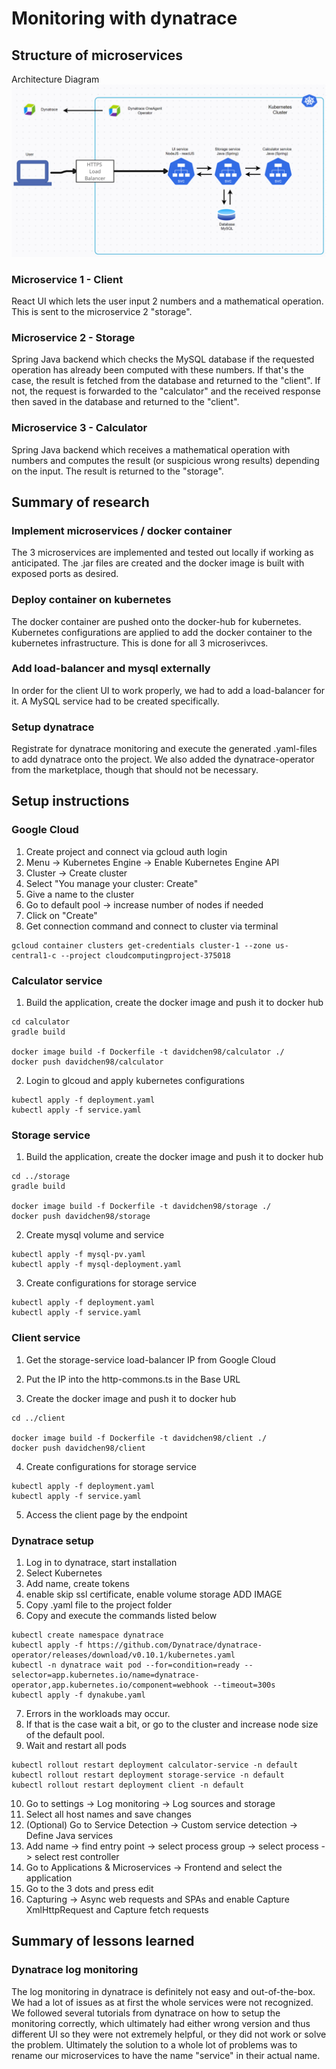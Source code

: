# Monitoring with dynatrace

## Structure of microservices
Architecture Diagram
![architecture diagram](https://github.com/DavidChenY/cloud-computing-project/blob/main/architecture.png)

### Microservice 1 - Client
React UI which lets the user input 2 numbers and a mathematical operation. This is sent to the microservice 2 "storage".

### Microservice 2 - Storage
Spring Java backend which checks the MySQL database if the requested operation has already been computed with these numbers. If that's the case, the result is fetched from the database and returned to the "client". If not, the request is forwarded to the "calculator" and the received response then saved in the database and returned to the "client".

### Microservice 3 - Calculator
Spring Java backend which receives a mathematical operation with numbers and computes the result (or suspicious wrong results) depending on the input. The result is returned to the "storage".

## Summary of research

### Implement microservices / docker container
The 3 microservices are implemented and tested out locally if working as anticipated.
The .jar files are created and the docker image is built with exposed ports as desired.

### Deploy container on kubernetes
The docker container are pushed onto the docker-hub for kubernetes.
Kubernetes configurations are applied to add the docker container to the kubernetes infrastructure.
This is done for all 3 microserivces.

### Add load-balancer and mysql externally
In order for the client UI to work properly, we had to add a load-balancer for it.
A MySQL service had to be created specifically.

### Setup dynatrace
Registrate for dynatrace monitoring and execute the generated .yaml-files to add dynatrace onto the project.
We also added the dynatrace-operator from the marketplace, though that should not be necessary.

## Setup instructions

### Google Cloud

1. Create project and connect via gcloud auth login
2. Menu -> Kubernetes Engine -> Enable Kubernetes Engine API
3. Cluster -> Create cluster
4. Select "You manage your cluster: Create"
5. Give a name to the cluster
6. Go to default pool -> increase number of nodes if needed
7. Click on "Create"
8. Get connection command and connect to cluster via terminal
```console
gcloud container clusters get-credentials cluster-1 --zone us-central1-c --project cloudcomputingproject-375018
```

### Calculator service

1. Build the application, create the docker image and push it to docker hub
```console
cd calculator
gradle build

docker image build -f Dockerfile -t davidchen98/calculator ./
docker push davidchen98/calculator
```

2. Login to glcoud and apply kubernetes configurations
```console
kubectl apply -f deployment.yaml
kubectl apply -f service.yaml
```

### Storage service
1. Build the application, create the docker image and push it to docker hub
```console
cd ../storage
gradle build

docker image build -f Dockerfile -t davidchen98/storage ./
docker push davidchen98/storage
```

2. Create mysql volume and service
```console
kubectl apply -f mysql-pv.yaml
kubectl apply -f mysql-deployment.yaml
```

3. Create configurations for storage service
```console
kubectl apply -f deployment.yaml
kubectl apply -f service.yaml
```

### Client service
1. Get the storage-service load-balancer IP from Google Cloud
2. Put the IP into the http-commons.ts in the Base URL

3. Create the docker image and push it to docker hub
```console
cd ../client

docker image build -f Dockerfile -t davidchen98/client ./
docker push davidchen98/client
```

4. Create configurations for storage service
```console
kubectl apply -f deployment.yaml
kubectl apply -f service.yaml
```

5. Access the client page by the endpoint

### Dynatrace setup

1. Log in to dynatrace, start installation
2. Select Kubernetes
3. Add name, create tokens
4. enable skip ssl certificate, enable volume storage
ADD IMAGE
5. Copy .yaml file to the project folder
6. Copy and execute the commands listed below

 ```console
kubectl create namespace dynatrace
kubectl apply -f https://github.com/Dynatrace/dynatrace-operator/releases/download/v0.10.1/kubernetes.yaml
kubectl -n dynatrace wait pod --for=condition=ready --selector=app.kubernetes.io/name=dynatrace-operator,app.kubernetes.io/component=webhook --timeout=300s
kubectl apply -f dynakube.yaml
 ```

7. Errors in the workloads may occur. 
8. If that is the case wait a bit, or go to the cluster and increase node size of the default pool.
9. Wait and restart all pods

```console
kubectl rollout restart deployment calculator-service -n default
kubectl rollout restart deployment storage-service -n default
kubectl rollout restart deployment client -n default
```

10. Go to settings -> Log monitoring -> Log sources and storage
11. Select all host names and save changes
12. (Optional) Go to Service Detection -> Custom service detection -> Define Java services
13. Add name -> find entry point -> select process group -> select process -> select rest controller
14. Go to Applications & Microservices -> Frontend and select the application
15. Go to the 3 dots and press edit
16. Capturing -> Async web requests and SPAs and enable Capture XmlHttpRequest and Capture fetch requests

 ## Summary of lessons learned

 ### Dynatrace log monitoring
 The log monitoring in dynatrace is definitely not easy and out-of-the-box. We had a lot of issues as at first the whole services were not recognized. We followed several tutorials from dynatrace on how to setup the monitoring correctly, which ultimately had either wrong version and thus different UI so they were not extremely helpful, or they did not work or solve the problem. Ultimately the solution to a whole lot of problems was to rename our microservices to have the name "service" in their actual name.
